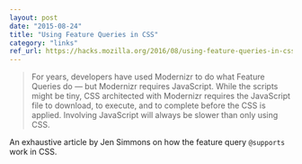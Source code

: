 ```yaml
---
layout: post
date: "2015-08-24"
title: "Using Feature Queries in CSS"
category: "links"
ref_url: https://hacks.mozilla.org/2016/08/using-feature-queries-in-css/
---
```


> For years, developers have used Modernizr to do what Feature Queries do — but Modernizr requires JavaScript. While the scripts might be tiny, CSS architected with Modernizr requires the JavaScript file to download, to execute, and to complete before the CSS is applied. Involving JavaScript will always be slower than only using CSS.

An exhaustive article by Jen Simmons on how the feature query `@supports` work in CSS.
